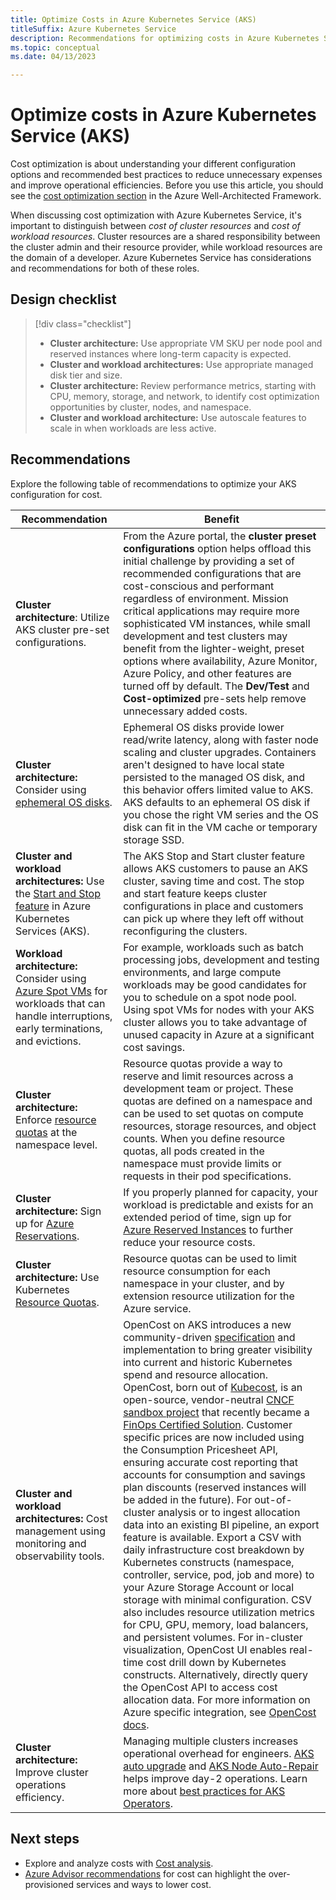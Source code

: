 ```yaml
---
title: Optimize Costs in Azure Kubernetes Service (AKS)
titleSuffix: Azure Kubernetes Service
description: Recommendations for optimizing costs in Azure Kubernetes Service (AKS).
ms.topic: conceptual
ms.date: 04/13/2023

---
```


# Optimize costs in Azure Kubernetes Service (AKS)

Cost optimization is about understanding your different configuration options and recommended best practices to reduce unnecessary expenses and improve operational efficiencies. Before you use this article, you should see the [cost optimization section](/azure/architecture/framework/services/compute/azure-kubernetes-service/azure-kubernetes-service#cost-optimization) in the Azure Well-Architected Framework.

When discussing cost optimization with Azure Kubernetes Service, it's important to distinguish between *cost of cluster resources* and *cost of workload resources*. Cluster resources are a shared responsibility between the cluster admin and their resource provider, while workload resources are the domain of a developer. Azure Kubernetes Service has considerations and recommendations for both of these roles.

## Design checklist

> [!div class="checklist"]
> - **Cluster architecture:** Use appropriate VM SKU per node pool and reserved instances where long-term capacity is expected.
> - **Cluster and workload architectures:** Use appropriate managed disk tier and size.
> - **Cluster architecture:** Review performance metrics, starting with CPU, memory, storage, and network, to identify cost optimization opportunities by cluster, nodes, and namespace.
> - **Cluster and workload architecture:** Use autoscale features to scale in when workloads are less active.

## Recommendations

Explore the following table of recommendations to optimize your AKS configuration for cost.

| Recommendation | Benefit |
|----------------------------------|-----------|
|**Cluster architecture**: Utilize AKS cluster pre-set configurations. |From the Azure portal, the **cluster preset configurations** option helps offload this initial challenge by providing a set of recommended configurations that are cost-conscious and performant regardless of environment. Mission critical applications may require more sophisticated VM instances, while small development and test clusters may benefit from the lighter-weight, preset options where availability, Azure Monitor, Azure Policy, and other features are turned off by default. The **Dev/Test** and **Cost-optimized** pre-sets help remove unnecessary added costs.|
|**Cluster architecture:** Consider using [ephemeral OS disks](cluster-configuration.md#ephemeral-os).|Ephemeral OS disks provide lower read/write latency, along with faster node scaling and cluster upgrades. Containers aren't designed to have local state persisted to the managed OS disk, and this behavior offers limited value to AKS. AKS defaults to an ephemeral OS disk if you chose the right VM series and the OS disk can fit in the VM cache or temporary storage SSD.|
|**Cluster and workload architectures:** Use the [Start and Stop feature](start-stop-cluster.md) in Azure Kubernetes Services (AKS).|The AKS Stop and Start cluster feature allows AKS customers to pause an AKS cluster, saving time and cost. The stop and start feature keeps cluster configurations in place and customers can pick up where they left off without reconfiguring the clusters.|
|**Workload architecture:** Consider using [Azure Spot VMs](spot-node-pool.md) for workloads that can handle interruptions, early terminations, and evictions.|For example, workloads such as batch processing jobs, development and testing environments, and large compute workloads may be good candidates for you to schedule on a spot node pool. Using spot VMs for nodes with your AKS cluster allows you to take advantage of unused capacity in Azure at a significant cost savings.|
|**Cluster architecture:** Enforce [resource quotas](operator-best-practices-scheduler.md) at the namespace level.|Resource quotas provide a way to reserve and limit resources across a development team or project. These quotas are defined on a namespace and can be used to set quotas on compute resources, storage resources, and object counts. When you define resource quotas, all pods created in the namespace must provide limits or requests in their pod specifications.|
|**Cluster architecture:** Sign up for [Azure Reservations](../cost-management-billing/reservations/save-compute-costs-reservations.md). | If you properly planned for capacity, your workload is predictable and exists for an extended period of time, sign up for [Azure Reserved Instances](../virtual-machines/prepay-reserved-vm-instances.md) to further reduce your resource costs.|
|**Cluster architecture:** Use Kubernetes [Resource Quotas](operator-best-practices-scheduler.md#enforce-resource-quotas). | Resource quotas can be used to limit resource consumption for each namespace in your cluster, and by extension resource utilization for the Azure service.|
|**Cluster and workload architectures:** Cost management using monitoring and observability tools. | OpenCost on AKS introduces a new community-driven [specification](https://github.com/opencost/opencost/blob/develop/spec/opencost-specv01.md) and implementation to bring greater visibility into current and historic Kubernetes spend and resource allocation. OpenCost, born out of [Kubecost](https://www.kubecost.com/), is an open-source, vendor-neutral [CNCF sandbox project](https://www.cncf.io/sandbox-projects/) that recently became a [FinOps Certified Solution](https://www.finops.org/certifications/finops-certified-solution/). Customer specific prices are now included using the Consumption Pricesheet API, ensuring accurate cost reporting that accounts for consumption and savings plan discounts (reserved instances will be added in the future). For out-of-cluster analysis or to ingest allocation data into an existing BI pipeline, an export feature is available. Export a CSV with daily infrastructure cost breakdown by Kubernetes constructs (namespace, controller, service, pod, job and more) to your Azure Storage Account or local storage with minimal configuration. CSV also includes resource utilization metrics for CPU, GPU, memory, load balancers, and persistent volumes. For in-cluster visualization, OpenCost UI enables real-time cost drill down by Kubernetes constructs. Alternatively, directly query the OpenCost API to access cost allocation data. For more information on Azure specific integration, see [OpenCost docs](https://www.opencost.io/docs).|
|**Cluster architecture:** Improve cluster operations efficiency.|Managing multiple clusters increases operational overhead for engineers. [AKS auto upgrade](auto-upgrade-cluster.md) and [AKS Node Auto-Repair](node-auto-repair.md) helps improve day-2 operations. Learn more about [best practices for AKS Operators](operator-best-practices-cluster-isolation.md).|

## Next steps

- Explore and analyze costs with [Cost analysis](../cost-management-billing/costs/quick-acm-cost-analysis.md).
- [Azure Advisor recommendations](../advisor/advisor-cost-recommendations.md) for cost can highlight the over-provisioned services and ways to lower cost.